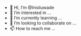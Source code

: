 - 👋 Hi, I’m @Inioluwade
- 👀 I’m interested in ...
- 🌱 I’m currently learning ...
- 💞️ I’m looking to collaborate on ...
- 📫 How to reach me ...

<!---
Inioluwade/Inioluwade is a ✨ special ✨ repository because its `README.md` (this file) appears on your GitHub profile.
You can click the Preview link to take a look at your changes.
--->
